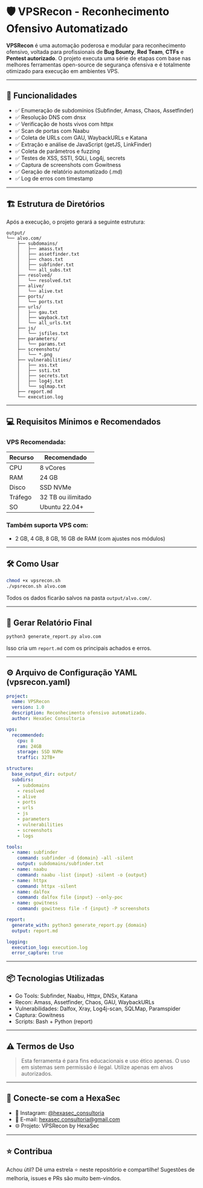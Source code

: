 # 🛡️ VPSRecon - Reconhecimento Ofensivo Automatizado

**VPSRecon** é uma automação poderosa e modular para reconhecimento ofensivo, voltada para profissionais de **Bug Bounty**, **Red Team**, **CTFs** e **Pentest autorizado**. O projeto executa uma série de etapas com base nas melhores ferramentas open-source de segurança ofensiva e é totalmente otimizado para execução em ambientes VPS.

---

## 🚀 Funcionalidades

- ✅ Enumeração de subdomínios (Subfinder, Amass, Chaos, Assetfinder)
- ✅ Resolução DNS com dnsx
- ✅ Verificação de hosts vivos com httpx
- ✅ Scan de portas com Naabu
- ✅ Coleta de URLs com GAU, WaybackURLs e Katana
- ✅ Extração e análise de JavaScript (getJS, LinkFinder)
- ✅ Coleta de parâmetros e fuzzing
- ✅ Testes de XSS, SSTI, SQLi, Log4j, secrets
- ✅ Captura de screenshots com Gowitness
- ✅ Geração de relatório automatizado (.md)
- ✅ Log de erros com timestamp

---

## 🏗️ Estrutura de Diretórios

Após a execução, o projeto gerará a seguinte estrutura:

```
output/
└── alvo.com/
    ├── subdomains/
    │   ├── amass.txt
    │   ├── assetfinder.txt
    │   ├── chaos.txt
    │   ├── subfinder.txt
    │   └── all_subs.txt
    ├── resolved/
    │   └── resolved.txt
    ├── alive/
    │   └── alive.txt
    ├── ports/
    │   └── ports.txt
    ├── urls/
    │   ├── gau.txt
    │   ├── wayback.txt
    │   └── all_urls.txt
    ├── js/
    │   └── jsfiles.txt
    ├── parameters/
    │   └── params.txt
    ├── screenshots/
    │   └── *.png
    ├── vulnerabilities/
    │   ├── xss.txt
    │   ├── ssti.txt
    │   ├── secrets.txt
    │   ├── log4j.txt
    │   └── sqlmap.txt
    ├── report.md
    └── execution.log
```

---

## 💻 Requisitos Mínimos e Recomendados

### VPS Recomendada:

| Recurso | Recomendado        |
| ------- | ------------------ |
| CPU     | 8 vCores           |
| RAM     | 24 GB              |
| Disco   | SSD NVMe           |
| Tráfego | 32 TB ou ilimitado |
| SO      | Ubuntu 22.04+      |

### Também suporta VPS com:

- 2 GB, 4 GB, 8 GB, 16 GB de RAM (com ajustes nos módulos)

---

## 🛠️ Como Usar

```bash
chmod +x vpsrecon.sh
./vpsrecon.sh alvo.com
```

Todos os dados ficarão salvos na pasta `output/alvo.com/`.

---

## 📑 Gerar Relatório Final

```bash
python3 generate_report.py alvo.com
```

Isso cria um `report.md` com os principais achados e erros.

---

## ⚙️ Arquivo de Configuração YAML (vpsrecon.yaml)

```yaml
project:
  name: VPSRecon
  version: 1.0
  description: Reconhecimento ofensivo automatizado.
  author: HexaSec Consultoria

vps:
  recommended:
    cpu: 8
    ram: 24GB
    storage: SSD NVMe
    traffic: 32TB+

structure:
  base_output_dir: output/
  subdirs:
    - subdomains
    - resolved
    - alive
    - ports
    - urls
    - js
    - parameters
    - vulnerabilities
    - screenshots
    - logs

tools:
  - name: subfinder
    command: subfinder -d {domain} -all -silent
    output: subdomains/subfinder.txt
  - name: naabu
    command: naabu -list {input} -silent -o {output}
  - name: httpx
    command: httpx -silent
  - name: dalfox
    command: dalfox file {input} --only-poc
  - name: gowitness
    command: gowitness file -f {input} -P screenshots

report:
  generate_with: python3 generate_report.py {domain}
  output: report.md

logging:
  execution_log: execution.log
  error_capture: true
```

---

## 📦 Tecnologias Utilizadas

- Go Tools: Subfinder, Naabu, Httpx, DNSx, Katana
- Recon: Amass, Assetfinder, Chaos, GAU, WaybackURLs
- Vulnerabilidades: Dalfox, Xray, Log4j-scan, SQLMap, Paramspider
- Captura: Gowitness
- Scripts: Bash + Python (report)

---

## ⚠️ Termos de Uso

> Esta ferramenta é para fins educacionais e uso ético apenas. O uso em sistemas sem permissão é ilegal. Utilize apenas em alvos autorizados.

---

## 📡 Conecte-se com a HexaSec

- 📸 Instagram: [@hexasec\_consultoria](https://www.instagram.com/hexasec_consultoria)
- 📧 E-mail: [hexasec.consultoria@gmail.com](mailto\:hexasec.consultoria@gmail.com)
- 🌐 Projeto: VPSRecon by HexaSec

---

## ⭐ Contribua

Achou útil? Dê uma estrela ⭐ neste repositório e compartilhe! Sugestões de melhoria, issues e PRs são muito bem-vindos.

